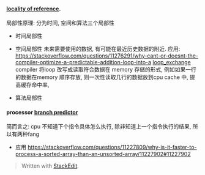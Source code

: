 #### [locality of reference](https://en.wikipedia.org/wiki/Locality_of_reference "Locality of reference").
局部性原理: 
分为时间, 空间和算法三个局部性
* 时间局部性
* 空间局部性
未来需要使用的数据, 有可能在最近历史数据的附近. 
应用:
https://stackoverflow.com/questions/11276291/why-cant-or-doesnt-the-compiler-optimize-a-predictable-addition-loop-into-a 
[loop_exchange](https://en.wikipedia.org/wiki/Loop_interchange)
 compiler 将loop 改写成读取符合数据在 memory 存储的形式, 例如如果一行的数据在memory 顺序存放, 则一次性读取几行的数据放到cpu cache 中,  提高缓存命中率, 

* 算法局部性

#### processor [branch predictor](https://en.wikipedia.org/wiki/Branch_predictor)
简而言之: cpu 不知道下个指令具体怎么执行, 除非知道上一个指令执行的结果, 所以有两种fang
* 应用
https://stackoverflow.com/questions/11227809/why-is-it-faster-to-process-a-sorted-array-than-an-unsorted-array/11227902#11227902
> Written with [StackEdit](https://stackedit.io/).
<!--stackedit_data:
eyJoaXN0b3J5IjpbLTE2NTE3MTMwODBdfQ==
-->